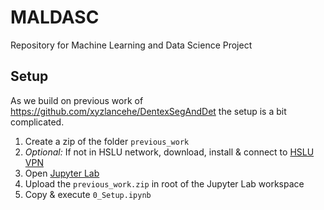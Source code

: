 # MALDASC
Repository for Machine Learning and Data Science Project

## Setup

As we build on previous work of https://github.com/xyzlancehe/DentexSegAndDet the setup is a bit complicated.

1. Create a zip of the folder `previous_work`
2. _Optional:_ If not in HSLU network, download, install & connect to [HSLU VPN](https://www.hslu.ch/de-ch/wirtschaft/campus/bibliothek/infrastruktur/internet/)
3. Open [Jupyter Lab](https://gpuhub.labservices.ch)
4. Upload the `previous_work.zip` in root of the Jupyter Lab workspace
5. Copy & execute `0_Setup.ipynb`
